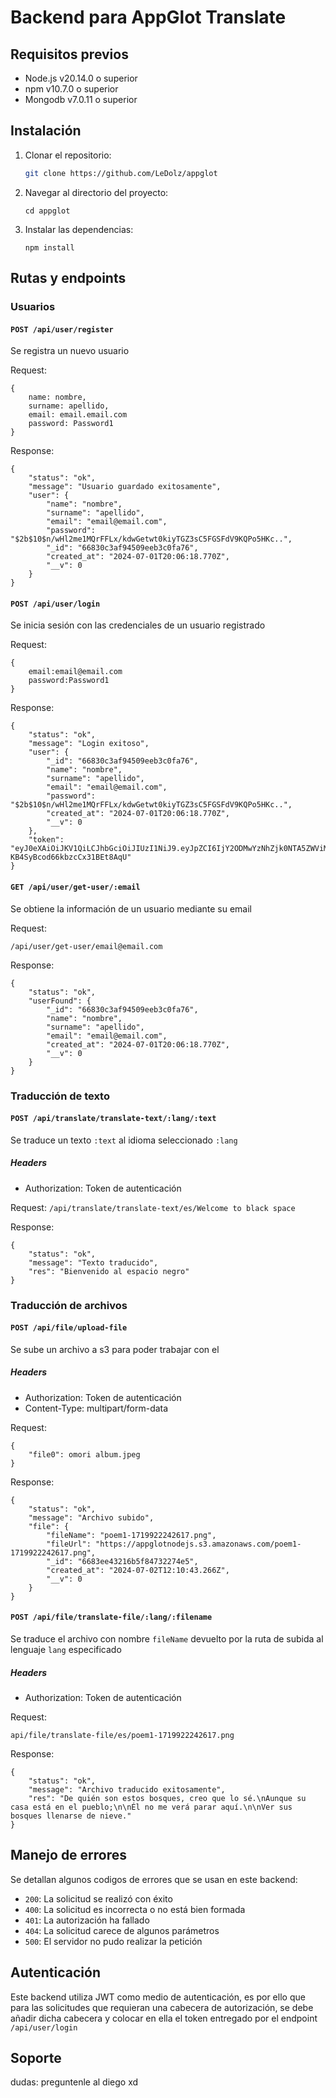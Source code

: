 # Backend para AppGlot Translate

## Requisitos previos

-   Node.js v20.14.0 o superior
-   npm v10.7.0 o superior
-   Mongodb v7.0.11 o superior

## Instalación

1. Clonar el repositorio:
    ```bash
    git clone https://github.com/LeDolz/appglot
    ```
2. Navegar al directorio del proyecto:
    ```
    cd appglot
    ```
3. Instalar las dependencias:
    ```
    npm install
    ```

## Rutas y endpoints

### Usuarios

#### `POST /api/user/register`

Se registra un nuevo usuario

Request:

```
{
    name: nombre,
    surname: apellido,
    email: email.email.com
    password: Password1
}
```

Response:

```
{
    "status": "ok",
    "message": "Usuario guardado exitosamente",
    "user": {
        "name": "nombre",
        "surname": "apellido",
        "email": "email@email.com",
        "password": "$2b$10$n/wHl2me1MQrFFLx/kdwGetwt0kiyTGZ3sC5FGSFdV9KQPo5HKc..",
        "_id": "66830c3af94509eeb3c0fa76",
        "created_at": "2024-07-01T20:06:18.770Z",
        "__v": 0
    }
}
```

#### `POST /api/user/login`

Se inicia sesión con las credenciales de un usuario registrado

Request:

```
{
    email:email@email.com
    password:Password1
}
```

Response:

```
{
    "status": "ok",
    "message": "Login exitoso",
    "user": {
        "_id": "66830c3af94509eeb3c0fa76",
        "name": "nombre",
        "surname": "apellido",
        "email": "email@email.com",
        "password": "$2b$10$n/wHl2me1MQrFFLx/kdwGetwt0kiyTGZ3sC5FGSFdV9KQPo5HKc..",
        "created_at": "2024-07-01T20:06:18.770Z",
        "__v": 0
    },
    "token": "eyJ0eXAiOiJKV1QiLCJhbGciOiJIUzI1NiJ9.eyJpZCI6IjY2ODMwYzNhZjk0NTA5ZWViM2MwZmE3NiIsIm5hbWUiOiJub21icmUiLCJzdXJuYW1lIjoiYXBlbGxpZG8iLCJlbWFpbCI6ImVtYWlsQGVtYWlsLmNvbSIsImlhdCI6MTcxOTg2NDU0NywiZXhwIjoxNzM1NzU4NTQ3fQ.s5uGm1Q3aW_c7fwz-KB4SyBcod66kbzcCx31BEt8AqU"
}
```

#### `GET /api/user/get-user/:email`

Se obtiene la información de un usuario mediante su email

Request:

```
/api/user/get-user/email@email.com
```

Response:

```
{
    "status": "ok",
    "userFound": {
        "_id": "66830c3af94509eeb3c0fa76",
        "name": "nombre",
        "surname": "apellido",
        "email": "email@email.com",
        "created_at": "2024-07-01T20:06:18.770Z",
        "__v": 0
    }
}
```

### Traducción de texto

#### `POST /api/translate/translate-text/:lang/:text`

Se traduce un texto `:text` al idioma seleccionado `:lang`

##### Headers

-   Authorization: Token de autenticación

Request: `/api/translate/translate-text/es/Welcome to black space`

Response:

```
{
    "status": "ok",
    "message": "Texto traducido",
    "res": "Bienvenido al espacio negro"
}
```

### Traducción de archivos

#### `POST /api/file/upload-file`

Se sube un archivo a s3 para poder trabajar con el

##### Headers

-   Authorization: Token de autenticación
-   Content-Type: multipart/form-data

Request:

```
{
    "file0": omori album.jpeg
}
```

Response:

```
{
    "status": "ok",
    "message": "Archivo subido",
    "file": {
        "fileName": "poem1-1719922242617.png",
        "fileUrl": "https://appglotnodejs.s3.amazonaws.com/poem1-1719922242617.png",
        "_id": "6683ee43216b5f84732274e5",
        "created_at": "2024-07-02T12:10:43.266Z",
        "__v": 0
    }
}
```

#### `POST /api/file/translate-file/:lang/:filename`

Se traduce el archivo con nombre `fileName` devuelto por la ruta de subida al lenguaje `lang` especificado

##### Headers

-   Authorization: Token de autenticación

Request:

```
api/file/translate-file/es/poem1-1719922242617.png
```

Response:

```
{
    "status": "ok",
    "message": "Archivo traducido exitosamente",
    "res": "De quién son estos bosques, creo que lo sé.\nAunque su casa está en el pueblo;\n\nÉl no me verá parar aquí.\n\nVer sus bosques llenarse de nieve."
}
```

## Manejo de errores

Se detallan algunos codigos de errores que se usan en este backend:

-   `200`: La solicitud se realizó con éxito
-   `400`: La solicitud es incorrecta o no está bien formada
-   `401`: La autorización ha fallado
-   `404`: La solicitud carece de algunos parámetros
-   `500`: El servidor no pudo realizar la petición

## Autenticación

Este backend utiliza JWT como medio de autenticación, es por ello que para las solicitudes que requieran una cabecera de autorización, se debe añadir dicha cabecera y colocar en ella el token entregado por el endpoint `/api/user/login`

## Soporte

dudas: preguntenle al diego xd
